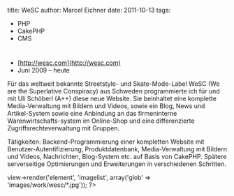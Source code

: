 title: WeSC
author: Marcel Eichner
date: 2011-10-13
tags: 
  - PHP
  - CakePHP
  - CMS

# <?= $pageTitle ?>

* [http://wesc.com](http://wesc.com)
* Juni 2009 – heute

Für das weltweit bekannte Streetstyle- und Skate-Mode-Label WeSC (We are the
Superlative Conspiracy) aus Schweden programmierte ich für und mit Uli
Schöberl (A++) diese neue Website. Sie beinhaltet eine komplette
Media-Verwaltung mit Bildern und Videos, sowie ein Blog, News und
Artikel-System sowie eine Anbindung an das firmeninterne
Warenwirtschafts-system im Online-Shop und eine differenzierte
Zugriffsrechteverwaltung mit Gruppen.

Tätigkeiten: Backend-Programmierung einer kompletten Website mit
Benutzer-Autentifizierung, Produktdatenbank, Media-Verwaltung mit Bildern und
Videos, Nachrichten, Blog-System etc. auf Basis von CakePHP. Spätere
serverseitige Optimierungen und Erweiterungen in verschiedenen Schritten.

<?= $this->view->render('element', 'imagelist', array('glob' => 'images/work/wesc/*.jpg')); ?>